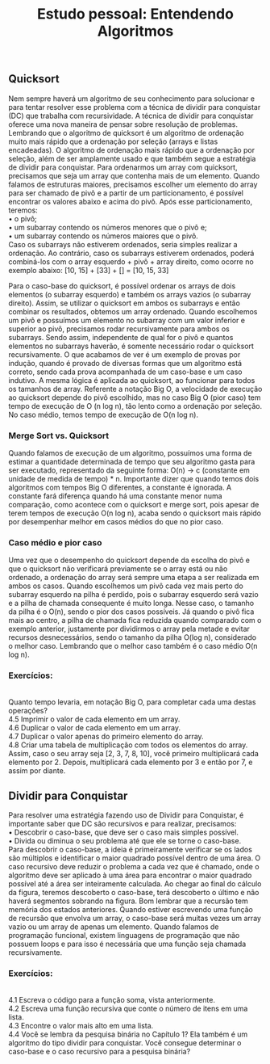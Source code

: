 <h1 align="center">
  Estudo pessoal: Entendendo Algoritmos
</h1>

</br>

## Quicksort
Nem sempre haverá um algoritmo de seu conhecimento para solucionar e para tentar resolver esse problema com a técnica de dividir para conquistar (DC) que trabalha com recursividade. A técnica de dividir para conquistar oferece uma nova maneira de pensar sobre resolução de problemas. 
Lembrando que o algoritmo de quicksort é um algoritmo de ordenação muito mais rápido que a ordenação por seleção (arrays e listas encadeadas). 
O algoritmo de ordenação mais rápido que a ordenação por seleção, além de ser amplamente usado e que também segue a estratégia de dividir para conquistar.
Para ordenarmos um array com quicksort, precisamos que seja um array que contenha mais de um elemento. Quando falamos de estruturas maiores, precisamos escolher um elemento do array para ser chamado de pivô e a partir de um particionamento, é possível encontrar os valores abaixo e acima do pivô. Após esse particionamento, teremos: 
</br>
• o pivô;
</br>
• um subarray contendo os números menores que o pivô e;
</br>
• um subarray contendo os números maiores que o pivô.
</br>
Caso os subarrays não estiverem ordenados, seria simples realizar a ordenação. Ao contrário, caso os subarrays estiverem ordenados, poderá combiná-los com o array esquerdo + pivô + array direito, como ocorre no exemplo abaixo:
[10, 15] + [33] + [] = [10, 15, 33]

Para o caso-base do quicksort, é possível ordenar os arrays de dois elementos (o subarray esquerdo) e também os arrays vazios (o subarray direito). Assim, se utilizar o quicksort em ambos os subarrays e então combinar os resultados, obtemos um array ordenado. 
Quando escolhemos um pivô e possuímos um elemento no subarray com um valor inferior e superior ao pivô, precisamos rodar recursivamente para ambos os subarrays. Sendo assim, independente de qual for o pivô e quantos elementos no subarrays haverão, é somente necessário rodar o quicksort recursivamente. 
O que acabamos de ver é um exemplo de provas por indução, quando é provado de diversas formas que um algoritmo está correto, sendo cada prova acompanhada de um caso-base e um caso indutivo. A mesma lógica é aplicada ao quicksort, ao funcionar para todos os tamanhos de array. 
Referente a notação Big O, a velocidade de execução ao quicksort depende do pivô escolhido, mas no caso Big O (pior caso) tem tempo de execução de O (n log n), tão lento como a ordenação por seleção. No caso médio, temos tempo de execução de O(n log n).

### Merge Sort vs. Quicksort
Quando falamos de execução de um algoritmo, possuímos uma forma de estimar a quantidade determinada de tempo que seu algoritmo gasta para ser executado, representado da seguinte forma: O(n) -> c (constante em unidade de medida de tempo) * n.
Importante dizer que quando temos dois algoritmos com tempos Big O diferentes, a constante é ignorada. A constante fará diferença quando há uma constante menor numa comparação, como acontece com o quicksort e merge sort, pois apesar de terem tempos de execução O(n log n), acaba sendo o quicksort mais rápido por desempenhar melhor em casos médios do que no pior caso.

### Caso médio e pior caso
Uma vez que o desempenho do quicksort depende da escolha do pivô e que o quicksort não verificará previamente se o array está ou não ordenado, a ordenação do array será sempre uma etapa a ser realizada em ambos os casos.
Quando escolhemos um pivô cada vez mais perto do subarray esquerdo na pilha é perdido, pois o subarray esquerdo será vazio e a pilha de chamada consequente é muito longa. Nesse caso, o tamanho da pilha é o O(n), sendo o pior dos casos possíveis.
Já quando o pivô fica mais ao centro, a pilha de chamada fica reduzida quando comparado com o exemplo anterior, justamente por dividirmos o array pela metade e evitar recursos desnecessários, sendo o tamanho da pilha O(log n), considerado o melhor caso. Lembrando que o melhor caso também é o caso médio O(n log n).

### Exercícios:
</br>
  Quanto tempo levaria, em notação Big O, para completar cada uma destas operações?
  </br>
  4.5 Imprimir o valor de cada elemento em um array.
  </br>
  4.6 Duplicar o valor de cada elemento em um array.
  </br>
  4.7 Duplicar o valor apenas do primeiro elemento do array.
  </br>
  4.8 Criar uma tabela de multiplicação com todos os elementos do array. Assim, caso o seu array seja [2, 3, 7, 8, 10], você primeiro multiplicará cada elemento por 2. Depois, multiplicará cada elemento por 3 e então por 7, e assim por diante.
</br>

## Dividir para Conquistar
Para resolver uma estratégia fazendo uso de Dividir para Conquistar, é importante saber que DC são recursivos e para realizar, precisamos:
</br>
• Descobrir o caso-base, que deve ser o caso mais simples possível.
</br>
• Divida ou diminua o seu problema até que ele se torne o caso-base. 
</br>
Para descobrir o caso-base, a ideia é primeiramente verificar se os lados são múltiplos e identificar o maior quadrado possível dentro de uma área. O caso recursivo deve reduzir o problema a cada vez que é chamado, onde o algoritmo deve ser aplicado à uma área para encontrar o maior quadrado possível até a área ser inteiramente calculada. Ao chegar ao final do cálculo da figura, teremos descoberto o caso-base, terá descoberto o último e não haverá segmentos sobrando na figura.
Bom lembrar que a recursão tem memória dos estados anteriores. Quando estiver escrevendo uma função de recursão que envolva um array, o caso-base será muitas vezes um array vazio ou um array de apenas um elemento. 
Quando falamos de programação funcional, existem linguagens de programação que não possuem loops e para isso é necessária que uma função seja chamada recursivamente. 

### Exercícios:
</br>
  4.1 Escreva o código para a função soma, vista anteriormente.
  </br>
  4.2 Escreva uma função recursiva que conte o número de itens em uma lista.
  </br>
  4.3 Encontre o valor mais alto em uma lista.
  </br>
  4.4 Você se lembra da pesquisa binária no Capítulo 1? Ela também é um algoritmo do tipo dividir para conquistar. Você consegue determinar o caso-base e o caso recursivo para a pesquisa binária?
</br>